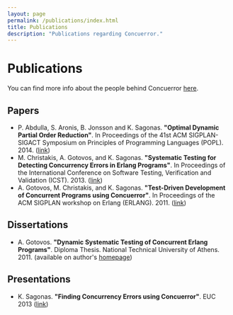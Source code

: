 ```yaml
---
layout: page
permalink: /publications/index.html
title: Publications
description: "Publications regarding Concuerror."
---
```


# Publications

You can find more info about the people behind Concuerror [here](../contact/).

## Papers

* P. Abdulla, S. Aronis, B. Jonsson and K. Sagonas. **"Optimal Dynamic Partial Order Reduction"**. In Proceedings of the 41st ACM SIGPLAN-SIGACT Symposium on Principles of Programming Languages (POPL). 2014. ([link](http://user.it.uu.se/~parosh/publications/papers/popl2014.pdf))
* M. Christakis, A. Gotovos, and K. Sagonas. **"Systematic Testing for Detecting Concurrency Errors in Erlang Programs"**. In Proceedings of the International Conference on Software Testing, Verification and Validation (ICST). 2013. ([link](http://ieeexplore.ieee.org/xpls/abs_all.jsp?arnumber=6569727))
* A. Gotovos, M. Christakis, and K. Sagonas. **"Test-Driven Development of Concurrent Programs using Concuerror"**. In Proceedings of the ACM SIGPLAN workshop on Erlang (ERLANG). 2011. ([link](/assets/pdf/erlang1110-gotovos.pdf))

## Dissertations

* A. Gotovos. **"Dynamic Systematic Testing of Concurrent Erlang Programs"**. Diploma Thesis. National Technical University of Athens. 2011. (available on author's [homepage](http://people.inf.ethz.ch/alkisg))

## Presentations

* K. Sagonas. **"Finding Concurrency Errors using Concuerror"**. EUC 2013 ([link](https://www.erlang-factory.com/conference/ErlangUserConference2013/speakers/KostisSagonas))

